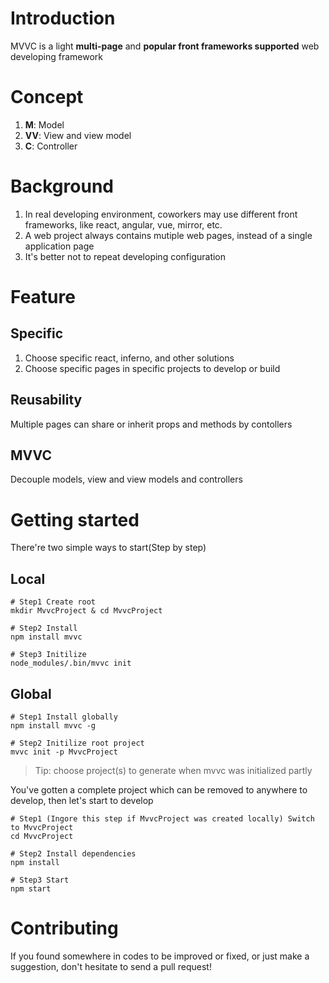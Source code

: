 # Introduction
MVVC is a light **multi-page** and **popular front frameworks supported** web developing framework


# Concept
1. **M**: Model  
2. **VV**: View and view model    
3. **C**: Controller  


# Background
1. In real developing environment, coworkers may use different front frameworks, like react, angular, vue, mirror, etc. 
2. A web project always contains mutiple web pages, instead of a single application page
3. It's better not to repeat developing configuration


# Feature
## Specific
1. Choose specific react, inferno, and other solutions 
2. Choose specific pages in specific projects to develop or build

## Reusability
Multiple pages can share or inherit props and methods by contollers

## MVVC 
Decouple models, view and view models and controllers


# Getting started
There're two simple ways to start(Step by step)
## Local
```
# Step1 Create root
mkdir MvvcProject & cd MvvcProject

# Step2 Install
npm install mvvc

# Step3 Initilize
node_modules/.bin/mvvc init
```

## Global
```
# Step1 Install globally
npm install mvvc -g

# Step2 Initilize root project
mvvc init -p MvvcProject
```
> Tip: choose project(s) to generate when mvvc was initialized partly

You've gotten a complete project which can be removed to anywhere to develop, then let's start to develop
```
# Step1 (Ingore this step if MvvcProject was created locally) Switch to MvvcProject
cd MvvcProject

# Step2 Install dependencies
npm install 

# Step3 Start
npm start
```

# Contributing 
If you found somewhere in codes to be improved or fixed, or just make a suggestion, don't hesitate to send a pull request!